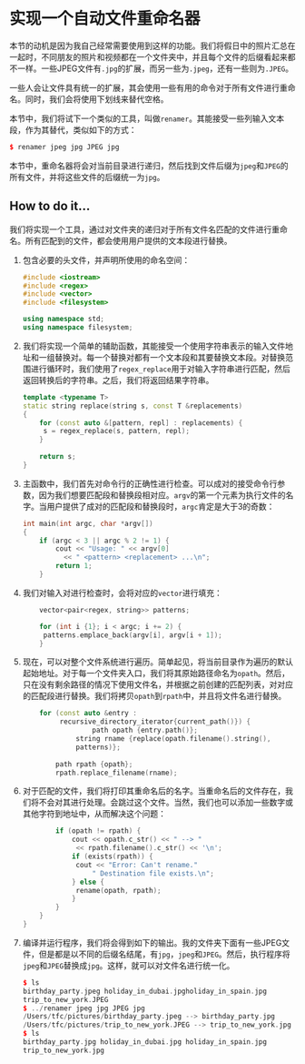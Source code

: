 # 实现一个自动文件重命名器

本节的动机是因为我自己经常需要使用到这样的功能。我们将假日中的照片汇总在一起时，不同朋友的照片和视频都在一个文件夹中，并且每个文件的后缀看起来都不一样。一些JPEG文件有`.jpg`的扩展，而另一些为`.jpeg`，还有一些则为`.JPEG`。

一些人会让文件具有统一的扩展，其会使用一些有用的命令对于所有文件进行重命名。同时，我们会将使用下划线来替代空格。

本节中，我们将试下一个类似的工具，叫做`renamer`。其能接受一些列输入文本段，作为其替代，类似如下的方式：

```c++
$ renamer jpeg jpg JPEG jpg
```

本节中，重命名器将会对当前目录进行递归，然后找到文件后缀为`jpeg`和`JPEG`的所有文件，并将这些文件的后缀统一为`jpg`。

##  How to do it...

我们将实现一个工具，通过对文件夹的递归对于所有文件名匹配的文件进行重命名。所有匹配到的文件，都会使用用户提供的文本段进行替换。

1. 包含必要的头文件，并声明所使用的命名空间：

   ```c++
   #include <iostream>
   #include <regex>
   #include <vector>
   #include <filesystem>
   
   using namespace std;
   using namespace filesystem;
   ```

2. 我们将实现一个简单的辅助函数，其能接受一个使用字符串表示的输入文件地址和一组替换对。每一个替换对都有一个文本段和其要替换文本段。对替换范围进行循环时，我们使用了`regex_replace`用于对输入字符串进行匹配，然后返回转换后的字符串。之后，我们将返回结果字符串。

   ```c++
   template <typename T>
   static string replace(string s, const T &replacements)
   {
       for (const auto &[pattern, repl] : replacements) {
       	s = regex_replace(s, pattern, repl);
       }
       
       return s;
   }
   ```

3. 主函数中，我们首先对命令行的正确性进行检查。可以成对的接受命令行参数，因为我们想要匹配段和替换段相对应。`argv`的第一个元素为执行文件的名字。当用户提供了成对的匹配段和替换段时，`argc`肯定是大于3的奇数：

   ```c++
   int main(int argc, char *argv[])
   {
       if (argc < 3 || argc % 2 != 1) {
           cout << "Usage: " << argv[0]
           	 << " <pattern> <replacement> ...\n";
           return 1;
       }
   ```

4. 我们对输入对进行检查时，会将对应的`vector`进行填充：

   ```c++
       vector<pair<regex, string>> patterns;
   
       for (int i {1}; i < argc; i += 2) {
       	patterns.emplace_back(argv[i], argv[i + 1]);
       }
   ```

5. 现在，可以对整个文件系统进行遍历。简单起见，将当前目录作为遍历的默认起始地址。对于每一个文件夹入口，我们将其原始路径命名为`opath`。然后，只在没有剩余路径的情况下使用文件名，并根据之前创建的匹配列表，对对应的匹配段进行替换。我们将拷贝`opath`到`rpath`中，并且将文件名进行替换。

   ```c++
       for (const auto &entry :
       		recursive_directory_iterator{current_path()}) {
      		 		path opath {entry.path()};
       			string rname {replace(opath.filename().string(),
       			patterns)};
           
           path rpath {opath};
           rpath.replace_filename(rname);
   ```

6. 对于匹配的文件，我们将打印其重命名后的名字。当重命名后的文件存在，我们将不会对其进行处理。会跳过这个文件。当然，我们也可以添加一些数字或其他字符到地址中，从而解决这个问题：

   ```c++
           if (opath != rpath) {
               cout << opath.c_str() << " --> "
               	<< rpath.filename().c_str() << '\n';
               if (exists(rpath)) {
               	cout << "Error: Can't rename."
               		" Destination file exists.\n";
               } else {
               	rename(opath, rpath);
               }
           }
       }
   }
   ```

7. 编译并运行程序，我们将会得到如下的输出。我的文件夹下面有一些JPEG文件，但是都是以不同的后缀名结尾，有`jpg`，`jpeg`和`JPEG`。然后，执行程序将`jpeg`和`JPEG`替换成`jpg`。这样，就可以对文件名进行统一化。

   ```c++
   $ ls
   birthday_party.jpeg holiday_in_dubai.jpgholiday_in_spain.jpg
   trip_to_new_york.JPEG
   $ ../renamer jpeg jpg JPEG jpg
   /Users/tfc/pictures/birthday_party.jpeg --> birthday_party.jpg
   /Users/tfc/pictures/trip_to_new_york.JPEG --> trip_to_new_york.jpg
   $ ls
   birthday_party.jpg holiday_in_dubai.jpg holiday_in_spain.jpg
   trip_to_new_york.jpg
   ```

